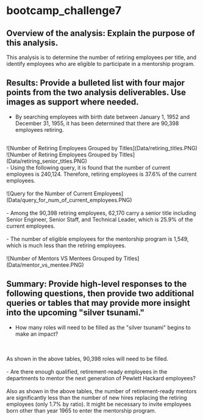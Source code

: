 # bootcamp_challenge7
## Overview of the analysis: Explain the purpose of this analysis.
This analysis is to determine the number of retiring employees per title, and identify employees who are eligible to participate in a mentorship program. 
## Results: Provide a bulleted list with four major points from the two analysis deliverables. Use images as support where needed.


- By searching employees with birth date between January 1, 1952 and December 31, 1955, it has been determined that there are 90,398 employees retiring.
<br>
![Number of Retiring Employees Grouped by Titles](Data/retiring_titles.PNG)
<br>
![Number of Retiring Employees Grouped by Titles](Data/retiring_senior_titles.PNG)
<br>
- Using the following query, it is found that the number of current employees is 240,124. Therefore, retiring employees is 37.6% of the current employees.
<br>
<br>
![Query for the Number of Current Employees](Data/query_for_num_of_current_employees.PNG)
<br>
<br>
- Among the 90,398 retiring employees, 62,170 carry a senior title including Senior Engineer, Senior Staff, and Technical Leader, which is 25.9% of the current employees.
<br>
<br>
- The number of eligible employees for the mentorship program is 1,549, which is much less than the retiring employees.
<br>
<br>
![Number of Mentors VS Mentees Grouped by Titles](Data/mentor_vs_mentee.PNG)

## Summary: Provide high-level responses to the following questions, then provide two additional queries or tables that may provide more insight into the upcoming "silver tsunami."
- How many roles will need to be filled as the "silver tsunami" begins to make an impact? 
<br>
<br>
As shown in the above tables, 90,398 roles will need to be filled.
<br>
<br>
- Are there enough qualified, retirement-ready employees in the 
departments to mentor the next generation of Pewlett Hackard employees?
<br>
<br>
Also as shown in the above tables, the number of retirement-ready mentors are significantly less than the number of new hires replacing the retiring employees (only 1.7% by ratio). It might be necessary to invite employees born other than year 1965 to enter the mentorship program.